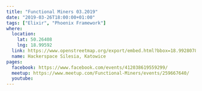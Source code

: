 ```yaml
---
title: "Functional Miners 03.2019"
date: "2019-03-26T18:00:00+01:00"
tags: ["Elixir", "Phoenix Framework"]
where:
  location:
    lat: 50.26408
    lng: 18.99592
  link: https://www.openstreetmap.org/export/embed.html?bbox=18.992807865142826%2C50.263001078887285%2C18.998993039131168%2C50.265159763081904&layer=mapnik&marker=50.264079575913314%2C18.995900452136993
  name: Hackerspace Silesia, Katowice
pages:
  facebook: https://www.facebook.com/events/412038619559299/
  meetup: https://www.meetup.com/Functional-Miners/events/259667640/
  youtube:
---
```


<section>
  <schedule>
    <person-profile
      avatar="artur_debski.jpg"
      name="Artur Debski"
      title="Introduction to Phoenix Framework"
      abstract="A regular introduction to Phoenix Framework - from zero to deployed application on production, with some tips and tricks from the practicioner."
      bio="Co-organizer of <em>Functional Miners</em>, <br/> <strong>Elixir</strong> and <strong>Ruby</strong> developer."
      social='{ "twitter": "https://twitter.com/mentero", "github": "https://github.com/mentero", "linkedin": "https://www.linkedin.com/in/adebski", "facebook": "https://web.facebook.com/xmentero" }'>
    </person-profile>
    <person-profile
      avatar="michal_muskala.jpg"
      name="Michal Muskala"
      bio="<strong>Elixir</strong> Core Team Member"
      title="Let there be light: from nothing to a running application"
      abstract="In this talk we're going to explore the boot process of the Erlang virtual machine. We'll trace the code path from the beginning of the C main function until the Application.start/2 callback is executed. We'll see how the C code interacts with the Erlang code, how the Erlang code is loaded, what is the first Erlang code to run, and finally how applications are started."
      social='{ "twitter": "https://twitter.com/michalmuskala", "github": "https://github.com/michalmuskala" }'>
    </person-profile>
  </schedule>
</section>

